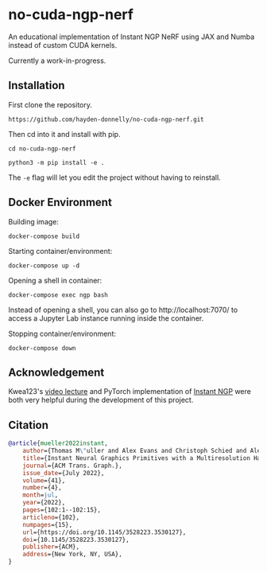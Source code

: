 # no-cuda-ngp-nerf
An educational implementation of Instant NGP NeRF using JAX and Numba instead of custom CUDA kernels.

Currently a work-in-progress.

## Installation
First clone the repository.
```
https://github.com/hayden-donnelly/no-cuda-ngp-nerf.git
```
Then cd into it and install with pip.
```
cd no-cuda-ngp-nerf
```
```
python3 -m pip install -e .
```
The ``-e`` flag will let you edit the project without having to reinstall.

## Docker Environment

Building image:
```
docker-compose build
```

Starting container/environment:
```
docker-compose up -d
```

Opening a shell in container:
```
docker-compose exec ngp bash
```

Instead of opening a shell, you can also go to http://localhost:7070/ to access a Jupyter Lab instance running inside the container.

Stopping container/environment:
```
docker-compose down
```

## Acknowledgement

Kwea123's [video lecture](https://www.youtube.com/live/c2t_C4-Ovss?si=PYRWj1IZP5y0nJms) and PyTorch implementation of [Instant NGP](https://github.com/kwea123/ngp_pl) were both very helpful during the development of this project.

## Citation
```bibtex
@article{mueller2022instant,
    author={Thomas M\"uller and Alex Evans and Christoph Schied and Alexander Keller},
    title={Instant Neural Graphics Primitives with a Multiresolution Hash Encoding},
    journal={ACM Trans. Graph.},
    issue_date={July 2022},
    volume={41},
    number={4},
    month=jul,
    year={2022},
    pages={102:1--102:15},
    articleno={102},
    numpages={15},
    url={https://doi.org/10.1145/3528223.3530127},
    doi={10.1145/3528223.3530127},
    publisher={ACM},
    address={New York, NY, USA},
}
```